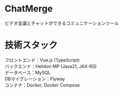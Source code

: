 # ChatMerge
ビデオ会議とチャットができるコミュニケーションツール

# 技術スタック
フロントエンド：Vue.js (TypeScript) <br>
バックエンド：Helidon MP (Java21, JAX-RS) <br>
データベース：MySQL <br>
DBマイグレーション：Flyway <br>
コンテナ：Docker, Docker Compose <br>


